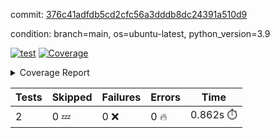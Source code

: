 commit: [376c41adfdb5cd2cfc56a3dddb8dc24391a510d9](https://github.com/rcmdnk/s3-reader/tree/376c41adfdb5cd2cfc56a3dddb8dc24391a510d9)

condition: branch=main, os=ubuntu-latest, python_version=3.9

[![test](https://github.com/rcmdnk/s3-reader/actions/workflows/test.yml/badge.svg)](https://github.com/rcmdnk/s3-reader/actions/runs/7109538083)
<a href="https://github.com/rcmdnk/s3-reader/blob/376c41adfdb5cd2cfc56a3dddb8dc24391a510d9/README.md"><img alt="Coverage" src="https://img.shields.io/badge/Coverage-40%25-orange.svg" /></a><details><summary>Coverage Report </summary><table><tr><th>File</th><th>Stmts</th><th>Miss</th><th>Cover</th><th>Missing</th></tr><tbody><tr><td colspan="5"><b>src/s3_reader</b></td></tr><tr><td>&nbsp; &nbsp;<a href="https://github.com/rcmdnk/s3-reader/blob/376c41adfdb5cd2cfc56a3dddb8dc24391a510d9/src/s3_reader/file.py">file.py</a></td><td>45</td><td>30</td><td>33%</td><td><a href="https://github.com/rcmdnk/s3-reader/blob/376c41adfdb5cd2cfc56a3dddb8dc24391a510d9/src/s3_reader/file.py#L24-L28">24&ndash;28</a>, <a href="https://github.com/rcmdnk/s3-reader/blob/376c41adfdb5cd2cfc56a3dddb8dc24391a510d9/src/s3_reader/file.py#L31-L32">31&ndash;32</a>, <a href="https://github.com/rcmdnk/s3-reader/blob/376c41adfdb5cd2cfc56a3dddb8dc24391a510d9/src/s3_reader/file.py#L36-L42">36&ndash;42</a>, <a href="https://github.com/rcmdnk/s3-reader/blob/376c41adfdb5cd2cfc56a3dddb8dc24391a510d9/src/s3_reader/file.py#L46-L51">46&ndash;51</a>, <a href="https://github.com/rcmdnk/s3-reader/blob/376c41adfdb5cd2cfc56a3dddb8dc24391a510d9/src/s3_reader/file.py#L56-L73">56&ndash;73</a></td></tr><tr><td><b>TOTAL</b></td><td><b>50</b></td><td><b>30</b></td><td><b>40%</b></td><td>&nbsp;</td></tr></tbody></table></details>

| Tests | Skipped | Failures | Errors | Time |
| ----- | ------- | -------- | -------- | ------------------ |
| 2 | 0 :zzz: | 0 :x: | 0 :fire: | 0.862s :stopwatch: |

